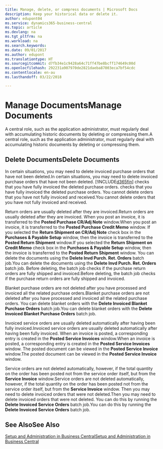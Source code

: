 ```yaml
---
title: Manage, delete, or compress documents | Microsoft Docs
description: Keep your historical data or delete it.
author: edupont04
ms.service: dynamics365-business-central
ms.topic: article
ms.devlang: na
ms.tgt_pltfrm: na
ms.workload: na
ms.search.keywords: 
ms.date: 09/01/2017
ms.author: edupont
ms.translationtype: HT
ms.sourcegitcommit: d7fb34e1c9428a64c71ff47be8bcff174649c00d
ms.openlocfilehash: 292231a907970de2821daeba87003eca7bf54cdc
ms.contentlocale: en-au
ms.lasthandoff: 03/22/2018

---
```

# <a name="manage-documents"></a><span data-ttu-id="f1ac5-103">Manage Documents</span><span class="sxs-lookup"><span data-stu-id="f1ac5-103">Manage Documents</span></span>
<span data-ttu-id="f1ac5-104">A central role, such as the application administrator, must regularly deal with accumulating historic documents by deleting or compressing them.</span><span class="sxs-lookup"><span data-stu-id="f1ac5-104">A central role, such as the application administrator, must regularly deal with accumulating historic documents by deleting or compressing them.</span></span>  

## <a name="delete-documents"></a><span data-ttu-id="f1ac5-105">Delete Documents</span><span class="sxs-lookup"><span data-stu-id="f1ac5-105">Delete Documents</span></span>
<span data-ttu-id="f1ac5-106">In certain situations, you may need to delete invoiced purchase orders that have not been deleted.</span><span class="sxs-lookup"><span data-stu-id="f1ac5-106">In certain situations, you may need to delete invoiced purchase orders that have not been deleted.</span></span> [!INCLUDE[d365fin](includes/d365fin_md.md)]<span data-ttu-id="f1ac5-107"> checks that you have fully invoiced the deleted purchase orders.</span><span class="sxs-lookup"><span data-stu-id="f1ac5-107"> checks that you have fully invoiced the deleted purchase orders.</span></span> <span data-ttu-id="f1ac5-108">You cannot delete orders that you have not fully invoiced and received.</span><span class="sxs-lookup"><span data-stu-id="f1ac5-108">You cannot delete orders that you have not fully invoiced and received.</span></span>  

<span data-ttu-id="f1ac5-109">Return orders are usually deleted after they are invoiced.</span><span class="sxs-lookup"><span data-stu-id="f1ac5-109">Return orders are usually deleted after they are invoiced.</span></span> <span data-ttu-id="f1ac5-110">When you post an invoice, it is transferred to the **Posted Purchase CR/Adj Note** window.</span><span class="sxs-lookup"><span data-stu-id="f1ac5-110">When you post an invoice, it is transferred to the **Posted Purchase Credit Memo** window.</span></span> <span data-ttu-id="f1ac5-111">If you selected the **Return Shipment on CR/Adj Note** check box in the **Purchases & Payable Setup** window, then the invoice is transferred to the **Posted Return Shipment** window.</span><span class="sxs-lookup"><span data-stu-id="f1ac5-111">If you selected the **Return Shipment on Credit Memo** check box in the **Purchases & Payable Setup** window, then the invoice is transferred to the **Posted Return Shipment** window.</span></span> <span data-ttu-id="f1ac5-112">You can delete the documents using the **Delete Invd Purch. Ret. Orders** batch job.</span><span class="sxs-lookup"><span data-stu-id="f1ac5-112">You can delete the documents using the **Delete Invd Purch. Ret. Orders** batch job.</span></span> <span data-ttu-id="f1ac5-113">Before deleting, the batch job checks if the purchase return orders are fully shipped and invoiced.</span><span class="sxs-lookup"><span data-stu-id="f1ac5-113">Before deleting, the batch job checks if the purchase return orders are fully shipped and invoiced.</span></span>  

<span data-ttu-id="f1ac5-114">Blanket purchase orders are not deleted after you have processed and invoiced all the related purchase orders.</span><span class="sxs-lookup"><span data-stu-id="f1ac5-114">Blanket purchase orders are not deleted after you have processed and invoiced all the related purchase orders.</span></span> <span data-ttu-id="f1ac5-115">You can delete blanket orders with the **Delete Invoiced Blanket Purchase Orders** batch job.</span><span class="sxs-lookup"><span data-stu-id="f1ac5-115">You can delete blanket orders with the **Delete Invoiced Blanket Purchase Orders** batch job.</span></span>  

<span data-ttu-id="f1ac5-116">Invoiced service orders are usually deleted automatically after having been fully invoiced.</span><span class="sxs-lookup"><span data-stu-id="f1ac5-116">Invoiced service orders are usually deleted automatically after having been fully invoiced.</span></span> <span data-ttu-id="f1ac5-117">When an invoice is posted, a corresponding entry is created in the **Posted Service Invoices** window.</span><span class="sxs-lookup"><span data-stu-id="f1ac5-117">When an invoice is posted, a corresponding entry is created in the **Posted Service Invoices** window.</span></span> <span data-ttu-id="f1ac5-118">The posted document can be viewed in the **Posted Service Invoice** window.</span><span class="sxs-lookup"><span data-stu-id="f1ac5-118">The posted document can be viewed in the **Posted Service Invoice** window.</span></span>  

<span data-ttu-id="f1ac5-119">Service orders are not deleted automatically, however, if the total quantity on the order has been posted not from the service order itself, but from the **Service Invoice** window.</span><span class="sxs-lookup"><span data-stu-id="f1ac5-119">Service orders are not deleted automatically, however, if the total quantity on the order has been posted not from the service order itself, but from the **Service Invoice** window.</span></span> <span data-ttu-id="f1ac5-120">Then you may need to delete invoiced orders that were not deleted.</span><span class="sxs-lookup"><span data-stu-id="f1ac5-120">Then you may need to delete invoiced orders that were not deleted.</span></span> <span data-ttu-id="f1ac5-121">You can do this by running the **Delete Invoiced Service Orders** batch job.</span><span class="sxs-lookup"><span data-stu-id="f1ac5-121">You can do this by running the **Delete Invoiced Service Orders** batch job.</span></span>  

## <a name="see-also"></a><span data-ttu-id="f1ac5-122">See Also</span><span class="sxs-lookup"><span data-stu-id="f1ac5-122">See Also</span></span>  
[<span data-ttu-id="f1ac5-123">Setup and Administration in Business Central</span><span class="sxs-lookup"><span data-stu-id="f1ac5-123">Setup and Administration in Business Central</span></span>](admin-setup-and-administration.md)  

